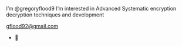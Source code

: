 I’m @gregoryflood9
I’m interested in Advanced Systematic encryption decryption techniques and development

 

gflood92@gmail.com


- 💞️ 
<!---
gregoryflood9/gregoryflood9 is a ✨ special ✨ repository because its `README.md` (this file) appears on your GitHub profile.
You can click the Preview link to take a look at your changes.
--->
